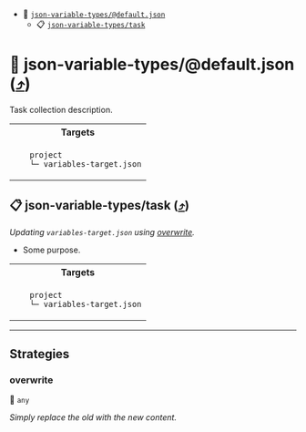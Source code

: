 - <a name="mock-plugin-task-idx-ref-json-variable-typesdefaultjson">:open_file_folder:</a> <a href="#mock-plugin-task-ref-json-variable-typesdefaultjson">`json-variable-types/@default.json`</a>
  - <a name="mock-plugin-task-idx-ref-json-variable-typestask">:clipboard:</a> <a href="#mock-plugin-task-ref-json-variable-typestask">`json-variable-types/task`</a>

# :open_file_folder: <a name="mock-plugin-task-ref-json-variable-typesdefaultjson">json-variable-types/@default.json</a> (<a href="#mock-plugin-task-idx-ref-json-variable-typesdefaultjson">:arrow_heading_up:</a>)

Task collection description.

<table>
  <tbody>
    <tr>
      <th>Targets</th>
    </tr>
    <tr>
      <td align="left" valign="top">
        <ul>
<code>project</code><br/>
<code>└─ variables-target.json</code><br/>
        </ul>
      </td>
    </tr>
  </tbody>
</table>

## :clipboard: <a name="mock-plugin-task-ref-json-variable-typestask">json-variable-types/task</a> (<a href="#mock-plugin-task-idx-ref-json-variable-typestask">:arrow_heading_up:</a>)

_Updating `variables-target.json` using <a href="#mock-plugin-strat-ref-overwrite">overwrite</a>._

- Some purpose.

<table>
  <tbody>
    <tr>
      <th>Targets</th>
    </tr>
    <tr>
      <td align="left" valign="top">
        <ul>
<code>project</code><br/>
<code>└─ variables-target.json</code><br/>
        </ul>
      </td>
    </tr>
  </tbody>
</table>

------

## Strategies

### <a name="mock-plugin-strat-ref-overwrite">overwrite</a>  

:small_blue_diamond: `any`

*Simply replace the old with the new content.*

